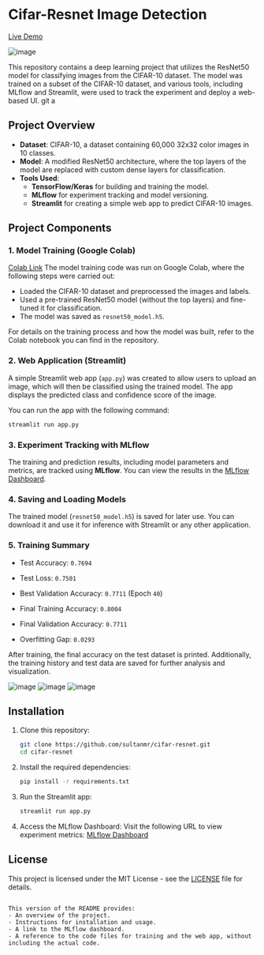 # Cifar-Resnet Image Detection
[Live Demo](https://cifar-resnet-jmydtirbappnr8cgextdtag.streamlit.app/)

![image](https://github.com/user-attachments/assets/15da1f91-9be1-4727-ab8f-a3d25ce59dcc)

           
This repository contains a deep learning project that utilizes the ResNet50 model for classifying images from the CIFAR-10 dataset. The model was trained on a subset of the CIFAR-10 dataset, and various tools, including MLflow and Streamlit, were used to track the experiment and deploy a web-based UI.
git a
## Project Overview

- **Dataset**: CIFAR-10, a dataset containing 60,000 32x32 color images in 10 classes.
- **Model**: A modified ResNet50 architecture, where the top layers of the model are replaced with custom dense layers for classification.
- **Tools Used**:
  - **TensorFlow/Keras** for building and training the model.
  - **MLflow** for experiment tracking and model versioning.
  - **Streamlit** for creating a simple web app to predict CIFAR-10 images.

## Project Components

### 1. Model Training (Google Colab)
[Colab Link](https://github.com/sultanmr/cifar-resnet/blob/main/train_cifar10_resnet50.ipynb)
The model training code was run on Google Colab, where the following steps were carried out:
- Loaded the CIFAR-10 dataset and preprocessed the images and labels.
- Used a pre-trained ResNet50 model (without the top layers) and fine-tuned it for classification.
- The model was saved as `resnet50_model.h5`.

For details on the training process and how the model was built, refer to the Colab notebook you can find in the repository.

### 2. Web Application (Streamlit)

A simple Streamlit web app (`app.py`) was created to allow users to upload an image, which will then be classified using the trained model. The app displays the predicted class and confidence score of the image.

You can run the app with the following command:

```bash
streamlit run app.py
```

### 3. Experiment Tracking with MLflow

The training and prediction results, including model parameters and metrics, are tracked using **MLflow**. You can view the results in the [MLflow Dashboard](https://dagshub.com/sultanmr/my-first-repo.mlflow/#/experiments/2/runs/d5b1592339de4915ab846b7e0bc41813/artifacts/).

### 4. Saving and Loading Models

The trained model (`resnet50_model.h5`) is saved for later use. You can download it and use it for inference with Streamlit or any other application.

###  5. Training Summary

- Test Accuracy: `0.7694`
- Test Loss: `0.7501`

- Best Validation Accuracy: `0.7711` (Epoch `40`)
- Final Training Accuracy: `0.8004`
- Final Validation Accuracy: `0.7711`
- Overfitting Gap: `0.0293`

After training, the final accuracy on the test dataset is printed. Additionally, the training history and test data are saved for further analysis and visualization.

![image](https://github.com/user-attachments/assets/4a3df249-c8aa-413f-9279-152c6afbc64d)
![image](https://github.com/user-attachments/assets/bc3da94d-3092-446f-adfc-8195a3224995)
![image](https://github.com/user-attachments/assets/5d2f82b5-e94a-4adb-aee8-13efc60c9ffc)

## Installation

1. Clone this repository:
   ```bash
   git clone https://github.com/sultanmr/cifar-resnet.git
   cd cifar-resnet
   ```

2. Install the required dependencies:
   ```bash
   pip install -r requirements.txt
   ```

3. Run the Streamlit app:
   ```bash
   streamlit run app.py
   ```

4. Access the MLflow Dashboard:
   Visit the following URL to view experiment metrics: [MLflow Dashboard](https://dagshub.com/sultanmr/my-first-repo.mlflow/#/experiments/2/runs/bfc550c5403b44c0a980c0629be2de58/artifacts)

## License

This project is licensed under the MIT License - see the [LICENSE](LICENSE) file for details.
```

This version of the README provides:
- An overview of the project.
- Instructions for installation and usage.
- A link to the MLflow dashboard.
- A reference to the code files for training and the web app, without including the actual code.
